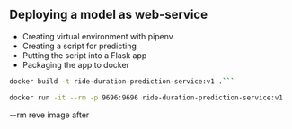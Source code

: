 ## Deploying a model as web-service

* Creating virtual environment with pipenv
* Creating a script for predicting
* Putting the script into a Flask app
* Packaging the app to docker

```bash
docker build -t ride-duration-prediction-service:v1 .```
```

```bash
docker run -it --rm -p 9696:9696 ride-duration-prediction-service:v1
```
--rm reve image after 